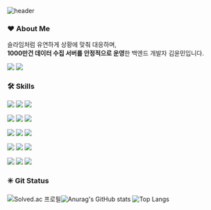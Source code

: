 ![header](https://capsule-render.vercel.app/api?type=cylinder&color=F4F8D3&height=80&section=header&text=슬라임같은%20백엔드%20개발자%20김윤민%20입니다.🙂&fontSize=20)

### ❤️ About Me

슬라임처럼 유연하게 상황에 맞춰 대응하며,<br>
**1000만건 데이터 수집 서버를 안정적으로 운영**한 백엔드 개발자 김윤민입니다.

<!-- info -->
<img src="https://img.shields.io/badge/Email-qkslzl101216@naver.com-F4F8D3?style=flat-square"> <a href="https://www.notion.so/ymin-ssafy/4ff92d57e7d84f8c9366dc777f4b3d68"><img src="https://img.shields.io/badge/portpolio-A6D6D6?style=flat-square"></a>

<!-- skills -->

### 🛠️ Skills

<img src="https://img.shields.io/badge/java-007396?style=for-the-badge&logo=java&logoColor=white"> <img src="https://img.shields.io/badge/springboot-6DB33F?style=for-the-badge&logo=springboot&logoColor=white"> <img src="https://img.shields.io/badge/mysql-4479A1?style=for-the-badge&logo=mysql&logoColor=white">

<img src="https://img.shields.io/badge/spring%20Data%20JPA-6DB33F?style=for-the-badge&logo=spring&logoColor=white"> <img src="https://img.shields.io/badge/queryDsl-%230db7ed.svg?style=for-the-badge&logoColor=white"> <img src="https://img.shields.io/badge/Oracle-F80000?style=for-the-badge&logo=oracle&logoColor=white">

<img src="https://img.shields.io/badge/Amazon%20EC2-FF9900?style=for-the-badge&logo=Amazon%20EC2&logoColor=white"> <img src="https://img.shields.io/badge/nginx-%23009639.svg?style=for-the-badge&logo=nginx&logoColor=white"> <img src="https://img.shields.io/badge/docker-%230db7ed.svg?style=for-the-badge&logo=docker&logoColor=white">

<img src="https://img.shields.io/badge/Selenium-43B02A?style=for-the-badge&logo=Selenium&logoColor=white"> <img src="https://img.shields.io/badge/React-61DAFB?style=for-the-badge&logo=React&logoColor=white"> <img src="https://img.shields.io/badge/JavaScript-F7DF1E?style=for-the-badge&logo=JavaScript&logoColor=white">

<img src="https://img.shields.io/badge/git-F05032?style=for-the-badge&logo=git&logoColor=white"> <img src="https://img.shields.io/badge/notion-000000?style=for-the-badge&logo=notion&logoColor=white"> <img src="https://img.shields.io/badge/mattermost-0058CC?style=for-the-badge&logo=mattermost&logoColor=white">

### ✳️ Git Status
![Solved.ac 프로필](http://mazassumnida.wtf/api/v2/generate_badge?boj=qkslzl1012)![Anurag's GitHub stats](https://github-readme-stats.vercel.app/api?username=ymkim0216&theme=dracula)
![Top Langs](https://github-readme-stats.vercel.app/api/top-langs/?username=ymkim0216&theme=dracula)
